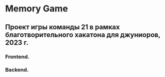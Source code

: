 # Memory Game
## Проект игры команды 21 в рамках благотворительного хакатона для джуниоров, 2023 г.
### Frontend.

### Backend.
